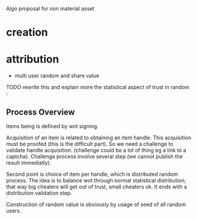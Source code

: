 
Algo proposal for non material asset 

# creation

# attribution




  - multi user random and share value


TODO rewrite this and explain more the statistical aspect of trust in random :

Process Overview
----------------

Items being is defined by wot signing.

Acquisition of an item is related to obtaining an item handle. This acquisition must be proofed (this is the difficult part). So we need a challenge to validate handle acquisition. (challenge could be a lot of thing eg a link to a captcha). Challenge process involve several step (we cannot publish the result immediatly).

Second point is choice of item per handle, which is distributed random process. The idea is to balance wot through normal statistical distribution, that way big cheaters will get out of trust, small cheaters ok. It ends with a distribution validation step.

Construction of random value is obviously by usage of seed of all random users.

